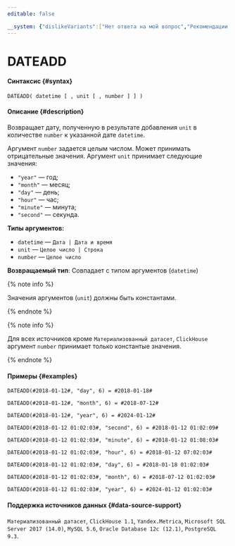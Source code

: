 ```yaml
---
editable: false

__system: {"dislikeVariants":["Нет ответа на мой вопрос","Рекомендации не помогли","Содержание не соответствует заголовку","Другое"]}
---
```



# DATEADD



#### Синтаксис {#syntax}


```
DATEADD( datetime [ , unit [ , number ] ] )
```

#### Описание {#description}
Возвращает дату, полученную в результате добавления `unit` в количестве `number` к указанной дате `datetime`.

Аргумент `number` задается целым числом. Может принимать отрицательные значения.
Аргумент `unit` принимает следующие значения:
- `"year"` — год;
- `"month"` — месяц;
- `"day"` — день;
- `"hour"` — час;
- `"minute"` — минута;
- `"second"` — секунда.

**Типы аргументов:**
- `datetime` — `Дата | Дата и время`
- `unit` — `Целое число | Строка`
- `number` — `Целое число`


**Возвращаемый тип**: Совпадает с типом аргументов (`datetime`)

{% note info %}

Значения аргументов (`unit`) должны быть константами.

{% endnote %}

{% note info %}

Для всех источников кроме `Материализованный датасет`, `ClickHouse` аргумент `number` принимает только константые значения.

{% endnote %}


#### Примеры {#examples}

```
DATEADD(#2018-01-12#, "day", 6) = #2018-01-18#
```

```
DATEADD(#2018-01-12#, "month", 6) = #2018-07-12#
```

```
DATEADD(#2018-01-12#, "year", 6) = #2024-01-12#
```

```
DATEADD(#2018-01-12 01:02:03#, "second", 6) = #2018-01-12 01:02:09#
```

```
DATEADD(#2018-01-12 01:02:03#, "minute", 6) = #2018-01-12 01:08:03#
```

```
DATEADD(#2018-01-12 01:02:03#, "hour", 6) = #2018-01-12 07:02:03#
```

```
DATEADD(#2018-01-12 01:02:03#, "day", 6) = #2018-01-18 01:02:03#
```

```
DATEADD(#2018-01-12 01:02:03#, "month", 6) = #2018-07-12 01:02:03#
```

```
DATEADD(#2018-01-12 01:02:03#, "year", 6) = #2024-01-12 01:02:03#
```


#### Поддержка источников данных {#data-source-support}

`Материализованный датасет`, `ClickHouse 1.1`, `Yandex.Metrica`, `Microsoft SQL Server 2017 (14.0)`, `MySQL 5.6`, `Oracle Database 12c (12.1)`, `PostgreSQL 9.3`.
